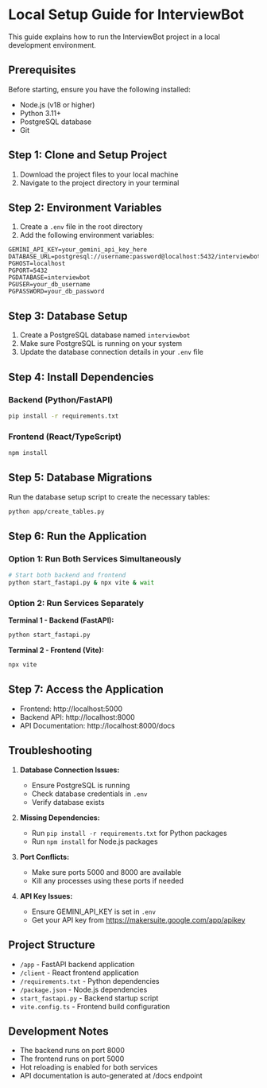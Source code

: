 # Local Setup Guide for InterviewBot

This guide explains how to run the InterviewBot project in a local development environment.

## Prerequisites

Before starting, ensure you have the following installed:
- Node.js (v18 or higher)
- Python 3.11+
- PostgreSQL database
- Git

## Step 1: Clone and Setup Project

1. Download the project files to your local machine
2. Navigate to the project directory in your terminal

## Step 2: Environment Variables

1. Create a `.env` file in the root directory
2. Add the following environment variables:

```
GEMINI_API_KEY=your_gemini_api_key_here
DATABASE_URL=postgresql://username:password@localhost:5432/interviewbot
PGHOST=localhost
PGPORT=5432
PGDATABASE=interviewbot
PGUSER=your_db_username
PGPASSWORD=your_db_password
```

## Step 3: Database Setup

1. Create a PostgreSQL database named `interviewbot`
2. Make sure PostgreSQL is running on your system
3. Update the database connection details in your `.env` file

## Step 4: Install Dependencies

### Backend (Python/FastAPI)
```bash
pip install -r requirements.txt
```

### Frontend (React/TypeScript)
```bash
npm install
```

## Step 5: Database Migrations

Run the database setup script to create the necessary tables:
```bash
python app/create_tables.py
```

## Step 6: Run the Application

### Option 1: Run Both Services Simultaneously
```bash
# Start both backend and frontend
python start_fastapi.py & npx vite & wait
```

### Option 2: Run Services Separately

**Terminal 1 - Backend (FastAPI):**
```bash
python start_fastapi.py
```

**Terminal 2 - Frontend (Vite):**
```bash
npx vite
```

## Step 7: Access the Application

- Frontend: http://localhost:5000
- Backend API: http://localhost:8000
- API Documentation: http://localhost:8000/docs

## Troubleshooting

1. **Database Connection Issues:**
   - Ensure PostgreSQL is running
   - Check database credentials in `.env`
   - Verify database exists

2. **Missing Dependencies:**
   - Run `pip install -r requirements.txt` for Python packages
   - Run `npm install` for Node.js packages

3. **Port Conflicts:**
   - Make sure ports 5000 and 8000 are available
   - Kill any processes using these ports if needed

4. **API Key Issues:**
   - Ensure GEMINI_API_KEY is set in `.env`
   - Get your API key from https://makersuite.google.com/app/apikey

## Project Structure

- `/app` - FastAPI backend application
- `/client` - React frontend application  
- `/requirements.txt` - Python dependencies
- `/package.json` - Node.js dependencies
- `start_fastapi.py` - Backend startup script
- `vite.config.ts` - Frontend build configuration

## Development Notes

- The backend runs on port 8000
- The frontend runs on port 5000
- Hot reloading is enabled for both services
- API documentation is auto-generated at /docs endpoint